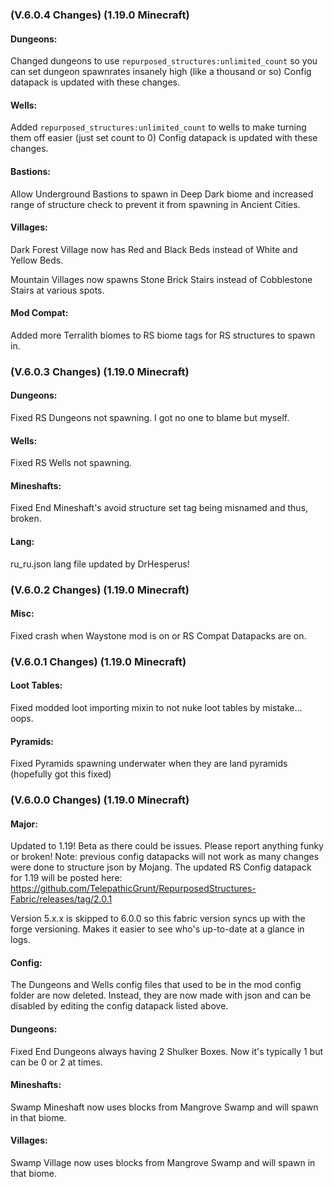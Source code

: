 ### **(V.6.0.4 Changes) (1.19.0 Minecraft)**

#### Dungeons:
Changed dungeons to use `repurposed_structures:unlimited_count` so you can set dungeon spawnrates insanely high (like a thousand or so)
 Config datapack is updated with these changes.

#### Wells:
Added `repurposed_structures:unlimited_count` to wells to make turning them off easier (just set count to 0)
 Config datapack is updated with these changes.

#### Bastions:
Allow Underground Bastions to spawn in Deep Dark biome and increased range of structure check to prevent it from spawning in Ancient Cities.

#### Villages:
Dark Forest Village now has Red and Black Beds instead of White and Yellow Beds.

Mountain Villages now spawns Stone Brick Stairs instead of Cobblestone Stairs at various spots.

#### Mod Compat:
Added more Terralith biomes to RS biome tags for RS structures to spawn in.


### **(V.6.0.3 Changes) (1.19.0 Minecraft)**

#### Dungeons:
Fixed RS Dungeons not spawning. I got no one to blame but myself.

#### Wells:
Fixed RS Wells not spawning.

#### Mineshafts:
Fixed End Mineshaft's avoid structure set tag being misnamed and thus, broken.

#### Lang:
ru_ru.json lang file updated by DrHesperus!


### **(V.6.0.2 Changes) (1.19.0 Minecraft)**

#### Misc:
Fixed crash when Waystone mod is on or RS Compat Datapacks are on.


### **(V.6.0.1 Changes) (1.19.0 Minecraft)**

#### Loot Tables:
Fixed modded loot importing mixin to not nuke loot tables by mistake... oops.

#### Pyramids:
Fixed Pyramids spawning underwater when they are land pyramids (hopefully got this fixed)


### **(V.6.0.0 Changes) (1.19.0 Minecraft)**

#### Major:
Updated to 1.19! Beta as there could be issues. Please report anything funky or broken!
 Note: previous config datapacks will not work as many changes were done to structure json by Mojang.
 The updated RS Config datapack for 1.19 will be posted here: https://github.com/TelepathicGrunt/RepurposedStructures-Fabric/releases/tag/2.0.1

Version 5.x.x is skipped to 6.0.0 so this fabric version syncs up with the forge versioning. 
 Makes it easier to see who's up-to-date at a glance in logs.

#### Config:
The Dungeons and Wells config files that used to be in the mod config folder are now deleted.
 Instead, they are now made with json and can be disabled by editing the config datapack listed above.

#### Dungeons:
Fixed End Dungeons always having 2 Shulker Boxes. Now it's typically 1 but can be 0 or 2 at times.

#### Mineshafts:
Swamp Mineshaft now uses blocks from Mangrove Swamp and will spawn in that biome.

#### Villages:
Swamp Village now uses blocks from Mangrove Swamp and will spawn in that biome.